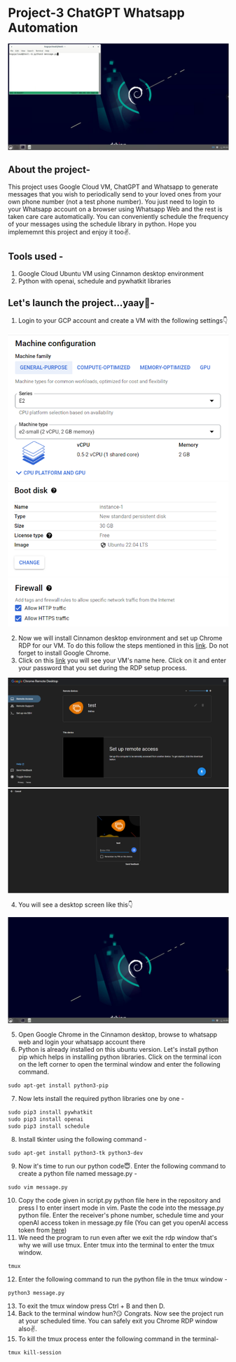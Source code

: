 # Project-3 ChatGPT Whatsapp Automation
![](picture.png)

## About the project-
This project uses Google Cloud VM, ChatGPT and Whatsapp to generate messages that you wish to periodically send to your loved ones from your own phone number (not a test phone number). You just need to login to your Whatsapp account on a browser using Whatsapp Web and the rest is taken care care automatically. You can conveniently schedule the frequency of your messages using the schedule library in python. Hope you implememnt this project and enjoy it too✌️.

## Tools used - 
1. Google Cloud Ubuntu VM using Cinnamon desktop environment
2. Python with openai, schedule and pywhatkit libraries

## Let's launch the project...yaay🥳-

1. Login to your GCP account and create a VM with the following settings👇

![](machine.png)
![](bootdisk.png)
![](firewall.png)

2. Now we will install Cinnamon desktop environment and set up Chrome RDP for our VM. To do this follow the steps mentioned in this [link](https://cloud.google.com/architecture/chrome-desktop-remote-on-compute-engine#cinnamon). Do not forget to install Google Chrome.
3. Click on this [link](https://remotedesktop.google.com/access) you will see your VM's name here. Click on it and enter your password that you set during the RDP setup process.

![](rdp.png)
![](rdppassword2.png)

4. You will see a desktop screen like this👇

![](desktop.png)

5. Open Google Chrome in the Cinnamon desktop, browse to whatsapp web and login your whatsapp account there
6. Python is already installed on this ubuntu version. Let's install python pip which helps in installing python libraries. Click on the terminal icon on the left corner to open the terminal window and enter the following command.
```
sudo apt-get install python3-pip
```
7. Now lets install the required python libraries one by one - 
```
sudo pip3 install pywhatkit
sudo pip3 install openai
sudo pip3 install schedule
```
8. Install tkinter using the following command - 
```
sudo apt-get install python3-tk python3-dev
```
9. Now it's time to run our python code😇. Enter the following command to create a python file named message.py - 
```
sudo vim message.py
```
10. Copy the code given in script.py python file here in the repository and press I to enter insert mode in vim. Paste the code into the message.py python file. Enter the receiver's phone number, schedule time and your openAI access token in message.py file (You can get you openAI access token from [here](https://beta.openai.com/account/api-keys))
11. We need the program to run even after we exit the rdp window that's why we will use tmux. Enter tmux into the terminal to enter the tmux window.
```
tmux
```
12. Enter the following command to run the python file in the tmux window - 
```
python3 message.py
```
13. To exit the tmux window press Ctrl + B and then D.
14. Back to the terminal window hun?😏 Congrats. Now see the project run at your scheduled time. You can safely exit you Chrome RDP window also✌️.
15. To kill the tmux process enter the following command in the terminal- 
```
tmux kill-session
```
